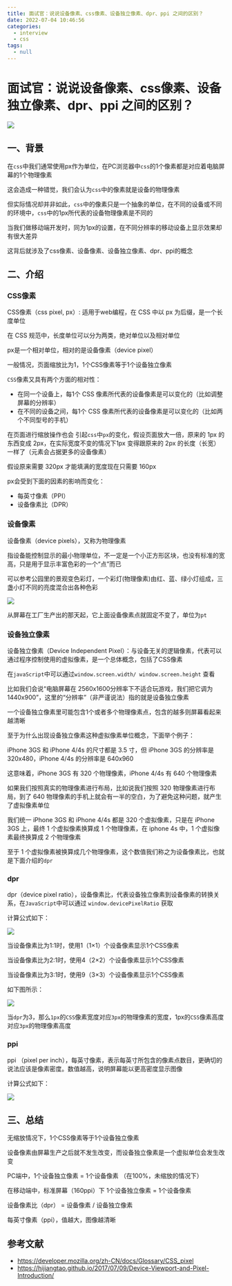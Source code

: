 ```yaml
---
title: 面试官：说说设备像素、css像素、设备独立像素、dpr、ppi 之间的区别？
date: 2022-07-04 10:46:56
categories: 
  - interview
  - css
tags: 
  - null
---
```

# 面试官：说说设备像素、css像素、设备独立像素、dpr、ppi 之间的区别？

 ![](https://static.vue-js.com/c4d9bfd0-91f2-11eb-85f6-6fac77c0c9b3.png)

## 一、背景

在`css`中我们通常使用px作为单位，在PC浏览器中`css`的1个像素都是对应着电脑屏幕的1个物理像素

这会造成一种错觉，我们会认为`css`中的像素就是设备的物理像素

但实际情况却并非如此，`css`中的像素只是一个抽象的单位，在不同的设备或不同的环境中，`css`中的1px所代表的设备物理像素是不同的

当我们做移动端开发时，同为1px的设置，在不同分辨率的移动设备上显示效果却有很大差异

这背后就涉及了css像素、设备像素、设备独立像素、dpr、ppi的概念

## 二、介绍

### CSS像素

CSS像素（css pixel, px）: 适用于web编程，在 CSS 中以 px 为后缀，是一个长度单位

在 CSS 规范中，长度单位可以分为两类，绝对单位以及相对单位

px是一个相对单位，相对的是设备像素（device pixel）

一般情况，页面缩放比为1，1个CSS像素等于1个设备独立像素

`CSS`像素又具有两个方面的相对性：

- 在同一个设备上，每1个 CSS 像素所代表的设备像素是可以变化的（比如调整屏幕的分辨率）
- 在不同的设备之间，每1个 CSS 像素所代表的设备像素是可以变化的（比如两个不同型号的手机）

在页面进行缩放操作也会 引起`css`中`px`的变化，假设页面放大一倍，原来的 1px 的东西变成 2px，在实际宽度不变的情况下1px 变得跟原来的 2px 的长度（长宽）一样了（元素会占据更多的设备像素）

假设原来需要 320px 才能填满的宽度现在只需要 160px

px会受到下面的因素的影响而变化：

- 每英寸像素（PPI）
- 设备像素比（DPR）


### 设备像素

设备像素（device pixels），又称为物理像素

指设备能控制显示的最小物理单位，不一定是一个小正方形区块，也没有标准的宽高，只是用于显示丰富色彩的一个“点”而已

可以参考公园里的景观变色彩灯，一个彩灯(物理像素)由红、蓝、绿小灯组成，三盏小灯不同的亮度混合出各种色彩

 ![](https://static.vue-js.com/cffc6570-91f2-11eb-ab90-d9ae814b240d.png)

从屏幕在工厂生产出的那天起，它上面设备像素点就固定不变了，单位为`pt`



### 设备独立像素

设备独立像素（Device Independent Pixel）：与设备无关的逻辑像素，代表可以通过程序控制使用的虚拟像素，是一个总体概念，包括了CSS像素

在`javaScript`中可以通过`window.screen.width/ window.screen.height` 查看

比如我们会说“电脑屏幕在 2560x1600分辨率下不适合玩游戏，我们把它调为 1440x900”，这里的“分辨率”（非严谨说法）指的就是设备独立像素

一个设备独立像素里可能包含1个或者多个物理像素点，包含的越多则屏幕看起来越清晰

至于为什么出现设备独立像素这种虚拟像素单位概念，下面举个例子：

iPhone 3GS 和 iPhone 4/4s 的尺寸都是 3.5 寸，但 iPhone 3GS 的分辨率是 320x480，iPhone 4/4s 的分辨率是 640x960

这意味着，iPhone 3GS 有 320 个物理像素，iPhone 4/4s 有 640 个物理像素

如果我们按照真实的物理像素进行布局，比如说我们按照 320 物理像素进行布局，到了 640 物理像素的手机上就会有一半的空白，为了避免这种问题，就产生了虚拟像素单位

我们统一 iPhone 3GS 和 iPhone 4/4s 都是 320 个虚拟像素，只是在 iPhone 3GS 上，最终 1 个虚拟像素换算成 1 个物理像素，在 iphone 4s 中，1 个虚拟像素最终换算成 2 个物理像素

至于 1 个虚拟像素被换算成几个物理像素，这个数值我们称之为设备像素比，也就是下面介绍的`dpr`


### dpr

dpr（device pixel ratio），设备像素比，代表设备独立像素到设备像素的转换关系，在`JavaScript`中可以通过 `window.devicePixelRatio` 获取

计算公式如下：

 ![](https://static.vue-js.com/dd45e2b0-91f2-11eb-ab90-d9ae814b240d.png)

当设备像素比为1:1时，使用1（1×1）个设备像素显示1个CSS像素

当设备像素比为2:1时，使用4（2×2）个设备像素显示1个CSS像素

当设备像素比为3:1时，使用9（3×3）个设备像素显示1个CSS像素

如下图所示：

![](https://static.vue-js.com/e63cceb0-91f2-11eb-ab90-d9ae814b240d.png)

当`dpr`为3，那么`1px`的`CSS`像素宽度对应`3px`的物理像素的宽度，1px的`CSS`像素高度对应`3px`的物理像素高度



### ppi

ppi （pixel per inch），每英寸像素，表示每英寸所包含的像素点数目，更确切的说法应该是像素密度。数值越高，说明屏幕能以更高密度显示图像

计算公式如下：

 ![](https://static.vue-js.com/f734adf0-91f2-11eb-ab90-d9ae814b240d.png)



## 三、总结

无缩放情况下，1个CSS像素等于1个设备独立像素

设备像素由屏幕生产之后就不发生改变，而设备独立像素是一个虚拟单位会发生改变

PC端中，1个设备独立像素 = 1个设备像素 （在100%，未缩放的情况下）

在移动端中，标准屏幕（160ppi）下 1个设备独立像素 = 1个设备像素

设备像素比（dpr） = 设备像素 / 设备独立像素

每英寸像素（ppi），值越大，图像越清晰



## 参考文献

- https://developer.mozilla.org/zh-CN/docs/Glossary/CSS_pixel
- https://hijiangtao.github.io/2017/07/09/Device-Viewport-and-Pixel-Introduction/